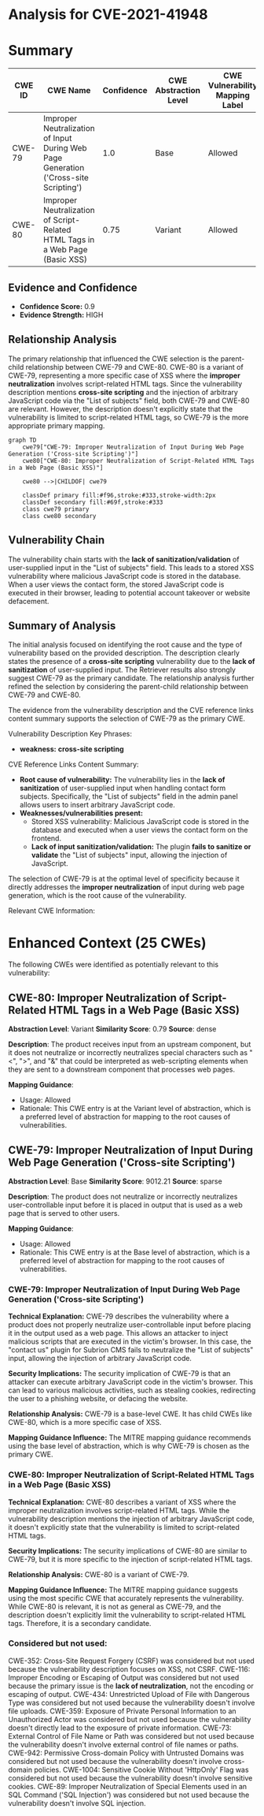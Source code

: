 # Analysis for CVE-2021-41948

# Summary
| CWE ID | CWE Name | Confidence | CWE Abstraction Level | CWE Vulnerability Mapping Label | CWE-Vulnerability Mapping Notes |
|---|---|---|---|---|---|
| CWE-79 | Improper Neutralization of Input During Web Page Generation ('Cross-site Scripting') | 1.0 | Base | Allowed | Primary CWE |
| CWE-80 | Improper Neutralization of Script-Related HTML Tags in a Web Page (Basic XSS) | 0.75 | Variant | Allowed | Secondary Candidate |

## Evidence and Confidence

*   **Confidence Score:** 0.9
*   **Evidence Strength:** HIGH

## Relationship Analysis
The primary relationship that influenced the CWE selection is the parent-child relationship between CWE-79 and CWE-80. CWE-80 is a variant of CWE-79, representing a more specific case of XSS where the **improper neutralization** involves script-related HTML tags. Since the vulnerability description mentions **cross-site scripting** and the injection of arbitrary JavaScript code via the "List of subjects" field, both CWE-79 and CWE-80 are relevant. However, the description doesn't explicitly state that the vulnerability is limited to script-related HTML tags, so CWE-79 is the more appropriate primary mapping.

```mermaid
graph TD
    cwe79["CWE-79: Improper Neutralization of Input During Web Page Generation ('Cross-site Scripting')"]
    cwe80["CWE-80: Improper Neutralization of Script-Related HTML Tags in a Web Page (Basic XSS)"]
    
    cwe80 -->|CHILDOF| cwe79
    
    classDef primary fill:#f96,stroke:#333,stroke-width:2px
    classDef secondary fill:#69f,stroke:#333
    class cwe79 primary
    class cwe80 secondary
```

## Vulnerability Chain
The vulnerability chain starts with the **lack of sanitization/validation** of user-supplied input in the "List of subjects" field. This leads to a stored XSS vulnerability where malicious JavaScript code is stored in the database. When a user views the contact form, the stored JavaScript code is executed in their browser, leading to potential account takeover or website defacement.

## Summary of Analysis
The initial analysis focused on identifying the root cause and the type of vulnerability based on the provided description. The description clearly states the presence of a **cross-site scripting** vulnerability due to the **lack of sanitization** of user-supplied input. The Retriever results also strongly suggest CWE-79 as the primary candidate. The relationship analysis further refined the selection by considering the parent-child relationship between CWE-79 and CWE-80.

The evidence from the vulnerability description and the CVE reference links content summary supports the selection of CWE-79 as the primary CWE.

Vulnerability Description Key Phrases:
- **weakness:** **cross-site scripting**

CVE Reference Links Content Summary:
- **Root cause of vulnerability:** The vulnerability lies in the **lack of sanitization** of user-supplied input when handling contact form subjects. Specifically, the "List of subjects" field in the admin panel allows users to insert arbitrary JavaScript code.
- **Weaknesses/vulnerabilities present:**
    - Stored XSS vulnerability: Malicious JavaScript code is stored in the database and executed when a user views the contact form on the frontend.
    - **Lack of input sanitization/validation:** The plugin **fails to sanitize or validate** the "List of subjects" input, allowing the injection of JavaScript.

The selection of CWE-79 is at the optimal level of specificity because it directly addresses the **improper neutralization** of input during web page generation, which is the root cause of the vulnerability.

Relevant CWE Information:

# Enhanced Context (25 CWEs)
The following CWEs were identified as potentially relevant to this vulnerability:

## CWE-80: Improper Neutralization of Script-Related HTML Tags in a Web Page (Basic XSS)
**Abstraction Level**: Variant
**Similarity Score**: 0.79
**Source**: dense

**Description**:
The product receives input from an upstream component, but it does not neutralize or incorrectly neutralizes special characters such as "<", ">", and "&" that could be interpreted as web-scripting elements when they are sent to a downstream component that processes web pages.

**Mapping Guidance**:
- Usage: Allowed
- Rationale: This CWE entry is at the Variant level of abstraction, which is a preferred level of abstraction for mapping to the root causes of vulnerabilities.

## CWE-79: Improper Neutralization of Input During Web Page Generation ('Cross-site Scripting')
**Abstraction Level**: Base
**Similarity Score**: 9012.21
**Source**: sparse

**Description**:
The product does not neutralize or incorrectly neutralizes user-controllable input before it is placed in output that is used as a web page that is served to other users.

**Mapping Guidance**:
- Usage: Allowed
- Rationale: This CWE entry is at the Base level of abstraction, which is a preferred level of abstraction for mapping to the root causes of vulnerabilities.

### CWE-79: Improper Neutralization of Input During Web Page Generation ('Cross-site Scripting')
**Technical Explanation:**
CWE-79 describes the vulnerability where a product does not properly neutralize user-controllable input before placing it in the output used as a web page. This allows an attacker to inject malicious scripts that are executed in the victim's browser. In this case, the "contact us" plugin for Subrion CMS fails to neutralize the "List of subjects" input, allowing the injection of arbitrary JavaScript code.

**Security Implications:**
The security implication of CWE-79 is that an attacker can execute arbitrary JavaScript code in the victim's browser. This can lead to various malicious activities, such as stealing cookies, redirecting the user to a phishing website, or defacing the website.

**Relationship Analysis:**
CWE-79 is a base-level CWE. It has child CWEs like CWE-80, which is a more specific case of XSS.

**Mapping Guidance Influence:**
The MITRE mapping guidance recommends using the base level of abstraction, which is why CWE-79 is chosen as the primary CWE.

### CWE-80: Improper Neutralization of Script-Related HTML Tags in a Web Page (Basic XSS)
**Technical Explanation:**
CWE-80 describes a variant of XSS where the improper neutralization involves script-related HTML tags. While the vulnerability description mentions the injection of arbitrary JavaScript code, it doesn't explicitly state that the vulnerability is limited to script-related HTML tags.

**Security Implications:**
The security implications of CWE-80 are similar to CWE-79, but it is more specific to the injection of script-related HTML tags.

**Relationship Analysis:**
CWE-80 is a variant of CWE-79.

**Mapping Guidance Influence:**
The MITRE mapping guidance suggests using the most specific CWE that accurately represents the vulnerability. While CWE-80 is relevant, it is not as general as CWE-79, and the description doesn't explicitly limit the vulnerability to script-related HTML tags. Therefore, it is a secondary candidate.

### Considered but not used:
CWE-352: Cross-Site Request Forgery (CSRF) was considered but not used because the vulnerability description focuses on XSS, not CSRF.
CWE-116: Improper Encoding or Escaping of Output was considered but not used because the primary issue is the **lack of neutralization**, not the encoding or escaping of output.
CWE-434: Unrestricted Upload of File with Dangerous Type was considered but not used because the vulnerability doesn't involve file uploads.
CWE-359: Exposure of Private Personal Information to an Unauthorized Actor was considered but not used because the vulnerability doesn't directly lead to the exposure of private information.
CWE-73: External Control of File Name or Path was considered but not used because the vulnerability doesn't involve external control of file names or paths.
CWE-942: Permissive Cross-domain Policy with Untrusted Domains was considered but not used because the vulnerability doesn't involve cross-domain policies.
CWE-1004: Sensitive Cookie Without 'HttpOnly' Flag was considered but not used because the vulnerability doesn't involve sensitive cookies.
CWE-89: Improper Neutralization of Special Elements used in an SQL Command ('SQL Injection') was considered but not used because the vulnerability doesn't involve SQL injection.